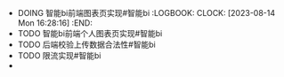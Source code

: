 - DOING 智能bi前端图表页实现#智能bi
  :LOGBOOK:
  CLOCK: [2023-08-14 Mon 16:28:16]
  :END:
- TODO 智能bi前端个人图表页实现#智能bi
- TODO 后端校验上传数据合法性#智能bi
- TODO 限流实现#智能bi
-